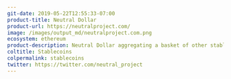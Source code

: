 ```yaml
---
git-date: 2019-05-22T12:55:33-07:00
product-title: Neutral Dollar
product-url: https://neutralproject.com/
image: /images/output_md/neutralproject.com.png
ecosystem: ethereum
product-description: Neutral Dollar aggregating a basket of other stablecoins and generates a lower volatility token with a more subdued risk profile. [Interview with  Neutral Dollar](/neutral)
coltitle: Stablecoins
colpermalink: stablecoins
twitter: https://twitter.com/neutral_project
---
```

